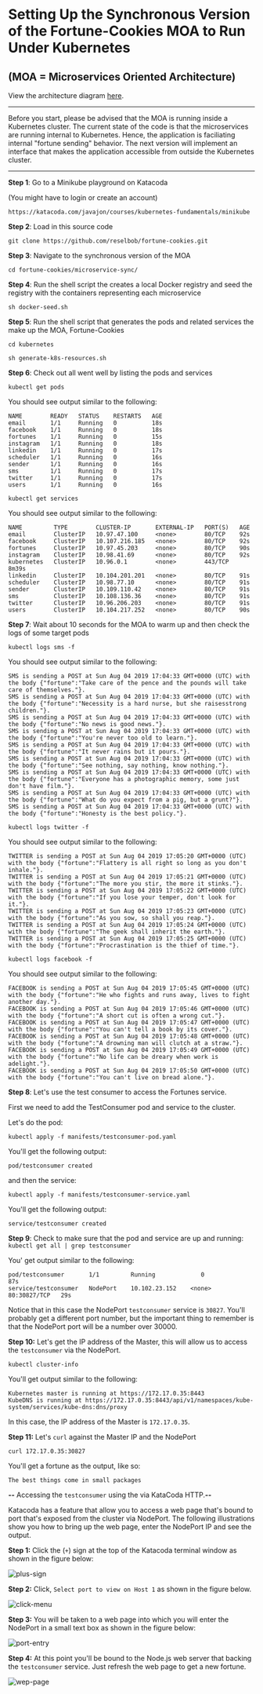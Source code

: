 # Setting Up the Synchronous Version of the Fortune-Cookies MOA to Run Under Kubernetes

## (MOA = Microservices Oriented Architecture)

View the architecture diagram [here](architecture.md).

---- 

Before you start, please be advised that the MOA is running inside a Kubernetes cluster. The current state of the code is that the microservices are running
internal to Kubernetes. Hence, the application is faciliating internal "fortune sending" behavior. The next version will
implement an interface that makes the application accessible from outside the Kubernetes cluster.

---- 

**Step 1**: Go to a Minikube playground on Katacoda

(You might have to login or create an account)

`https://katacoda.com/javajon/courses/kubernetes-fundamentals/minikube`

**Step 2**: Load in this source code

`git clone https://github.com/reselbob/fortune-cookies.git`

**Step 3**: Navigate to the synchronous version of the MOA

`cd fortune-cookies/microservice-sync/`

**Step 4**: Run the shell script the creates a local Docker registry and seed the registry
with the containers representing each microservice 

`sh docker-seed.sh`

**Step 5**: Run the shell script that generates the pods and related services the make up
the MOA, Fortune-Cookies

`cd kubernetes`

`sh generate-k8s-resources.sh`

**Step 6**: Check out all went well by listing the pods and services

`kubectl get pods`

You should see output similar to the following:

```text
NAME        READY   STATUS    RESTARTS   AGE
email       1/1     Running   0          18s
facebook    1/1     Running   0          18s
fortunes    1/1     Running   0          15s
instagram   1/1     Running   0          18s
linkedin    1/1     Running   0          17s
scheduler   1/1     Running   0          16s
sender      1/1     Running   0          16s
sms         1/1     Running   0          17s
twitter     1/1     Running   0          17s
users       1/1     Running   0          16s
```

`kubectl get services`

You should see output similar to the following:

```text
NAME         TYPE        CLUSTER-IP       EXTERNAL-IP   PORT(S)   AGE
email        ClusterIP   10.97.47.100     <none>        80/TCP    92s
facebook     ClusterIP   10.107.216.185   <none>        80/TCP    92s
fortunes     ClusterIP   10.97.45.203     <none>        80/TCP    90s
instagram    ClusterIP   10.98.41.69      <none>        80/TCP    92s
kubernetes   ClusterIP   10.96.0.1        <none>        443/TCP   8m39s
linkedin     ClusterIP   10.104.201.201   <none>        80/TCP    91s
scheduler    ClusterIP   10.98.77.10      <none>        80/TCP    91s
sender       ClusterIP   10.109.110.42    <none>        80/TCP    91s
sms          ClusterIP   10.108.136.36    <none>        80/TCP    91s
twitter      ClusterIP   10.96.206.203    <none>        80/TCP    91s
users        ClusterIP   10.104.217.252   <none>        80/TCP    90s
```


**Step 7**: Wait about 10 seconds for the MOA to warm up and then check the logs of some
target pods

`kubectl logs sms -f`

You should see output similar to the following:

```text
SMS is sending a POST at Sun Aug 04 2019 17:04:33 GMT+0000 (UTC) with the body {"fortune":"Take care of the pence and the pounds will take care of themselves."}.
SMS is sending a POST at Sun Aug 04 2019 17:04:33 GMT+0000 (UTC) with the body {"fortune":"Necessity is a hard nurse, but she raisesstrong children."}.
SMS is sending a POST at Sun Aug 04 2019 17:04:33 GMT+0000 (UTC) with the body {"fortune":"No news is good news."}.
SMS is sending a POST at Sun Aug 04 2019 17:04:33 GMT+0000 (UTC) with the body {"fortune":"You're never too old to learn."}.
SMS is sending a POST at Sun Aug 04 2019 17:04:33 GMT+0000 (UTC) with the body {"fortune":"It never rains but it pours."}.
SMS is sending a POST at Sun Aug 04 2019 17:04:33 GMT+0000 (UTC) with the body {"fortune":"See nothing, say nothing, know nothing."}.
SMS is sending a POST at Sun Aug 04 2019 17:04:33 GMT+0000 (UTC) with the body {"fortune":"Everyone has a photographic memory, some just don't have film."}.
SMS is sending a POST at Sun Aug 04 2019 17:04:33 GMT+0000 (UTC) with the body {"fortune":"What do you expect from a pig, but a grunt?"}.
SMS is sending a POST at Sun Aug 04 2019 17:04:33 GMT+0000 (UTC) with the body {"fortune":"Honesty is the best policy."}.
```

`kubectl logs twitter -f`

You should see output similar to the following:

```text
TWITTER is sending a POST at Sun Aug 04 2019 17:05:20 GMT+0000 (UTC) with the body {"fortune":"Flattery is all right so long as you don't inhale."}.
TWITTER is sending a POST at Sun Aug 04 2019 17:05:21 GMT+0000 (UTC) with the body {"fortune":"The more you stir, the more it stinks."}.
TWITTER is sending a POST at Sun Aug 04 2019 17:05:22 GMT+0000 (UTC) with the body {"fortune":"If you lose your temper, don't look for it."}.
TWITTER is sending a POST at Sun Aug 04 2019 17:05:23 GMT+0000 (UTC) with the body {"fortune":"As you sow, so shall you reap."}.
TWITTER is sending a POST at Sun Aug 04 2019 17:05:24 GMT+0000 (UTC) with the body {"fortune":"The geek shall inherit the earth."}.
TWITTER is sending a POST at Sun Aug 04 2019 17:05:25 GMT+0000 (UTC) with the body {"fortune":"Procrastination is the thief of time."}.
```

`kubectl logs facebook -f`

You should see output similar to the following:

```text
FACEBOOK is sending a POST at Sun Aug 04 2019 17:05:45 GMT+0000 (UTC) with the body {"fortune":"He who fights and runs away, lives to fight another day."}.
FACEBOOK is sending a POST at Sun Aug 04 2019 17:05:46 GMT+0000 (UTC) with the body {"fortune":"A short cut is often a wrong cut."}.
FACEBOOK is sending a POST at Sun Aug 04 2019 17:05:47 GMT+0000 (UTC) with the body {"fortune":"You can't tell a book by its cover."}.
FACEBOOK is sending a POST at Sun Aug 04 2019 17:05:48 GMT+0000 (UTC) with the body {"fortune":"A drowning man will clutch at a straw."}.
FACEBOOK is sending a POST at Sun Aug 04 2019 17:05:49 GMT+0000 (UTC) with the body {"fortune":"No life can be dreary when work is adelight."}.
FACEBOOK is sending a POST at Sun Aug 04 2019 17:05:50 GMT+0000 (UTC) with the body {"fortune":"You can't live on bread alone."}.
```
**Step 8**: Let's use the test consumer to access the Fortunes service.

First we need to add the TestConsumer pod and service to the cluster.

Let's do the pod:

`kubectl apply -f manifests/testconsumer-pod.yaml`

You'll get the following output:

`pod/testconsumer created`

and then the service:

`kubectl apply -f manifests/testconsumer-service.yaml`

You'll get the following output:

`service/testconsumer created`

**Step 9**: Check to make sure that the pod and service are up and running:
`kubectl get all | grep testconsumer`

You' get output similar to the following:

```text
pod/testconsumer       1/1         Running             0                         87s
service/testconsumer   NodePort    10.102.23.152    <none>        80:30827/TCP   29s
```
Notice that in this case the NodePort `testconsumer` service is `30827`. You'll probably get a different
port number, but the important thing to remember is that the NodePort port will be a number over 30000.

**Step 10:** Let's get the IP address of the Master, this will allow us to access the `testconsumer` via the NodePort.

`kubectl cluster-info`

You'll get output similar to the following:

```text
Kubernetes master is running at https://172.17.0.35:8443
KubeDNS is running at https://172.17.0.35:8443/api/v1/namespaces/kube-system/services/kube-dns:dns/proxy
```
In this case, the IP address of the Master is `172.17.0.35`.

**Step 11:** Let's `curl` against the Master IP and the NodePort

`curl 172.17.0.35:30827`

You'll get a fortune as the output, like so:

`The best things come in small packages`

***--*** Accessing the `testconsumer` using the via KataCoda HTTP.***--***

Katacoda has a feature that allow you to access a web page that's bound to port that's exposed from the cluster via NodePort. The following 
illustrations show you how to bring up the web page, enter the NodePort IP and see the output.

**Step 1:** Click the (`+`) sign at the top of the Katacoda terminal window as shown in the figure below:

![plus-sign](./images/kata-01.png)

**Step 2:** Click, `Select port to view on Host 1` as shown in the figure below.

![click-menu](./images/kata-02.png)

**Step 3:** You will be taken to a web page into which you will enter the NodePort in a small text box as shown in the
figure below:

![port-entry](./images/kata-03.png)

**Step 4:** At this point you'll be bound to the Node.js web server that backing the `testconsumer` service. Just refresh
the web page to get a new fortune.

![wep-page](./images/kata-04.png)